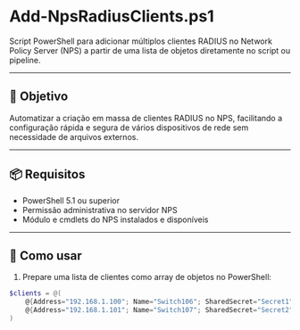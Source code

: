 # Add-NpsRadiusClients.ps1

Script PowerShell para adicionar múltiplos clientes RADIUS no Network Policy Server (NPS) a partir de uma lista de objetos diretamente no script ou pipeline.

---

## 🎯 Objetivo

Automatizar a criação em massa de clientes RADIUS no NPS, facilitando a configuração rápida e segura de vários dispositivos de rede sem necessidade de arquivos externos.

---

## 📦 Requisitos

- PowerShell 5.1 ou superior  
- Permissão administrativa no servidor NPS  
- Módulo e cmdlets do NPS instalados e disponíveis  

---

## 🚀 Como usar

1. Prepare uma lista de clientes como array de objetos no PowerShell:

```powershell
$clients = @(
    @{Address="192.168.1.100"; Name="Switch106"; SharedSecret="Secret1"},
    @{Address="192.168.1.101"; Name="Switch107"; SharedSecret="Secret2"; VendorName="Cisco"; AuthAttributeRequired=$false}
)
